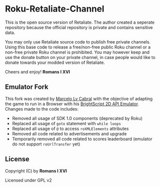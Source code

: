 # Roku-Retaliate-Channel

This is the open source version of Retaliate. The author created a seperate repository because the official repository is private and contains sensitive data.

You may only use Retaliate source code to publish free private channels. Using this base code to release a free/non-free public Roku channel or a non-free private Roku channel is prohibited. You may however keep and use the donate button on your private channel, in case people would like to donate towards your modded version of Retaliate. 

Cheers and enjoy!
**Romans I XVI**

## Emulator Fork
This fork was created by [Marcelo Lv Cabral](https://github.com/lvcabral/) with the objective of adapting the game to run in a Browser with his [BrightScript 2D API Emulator](https://github.com/lvcabral/brs-emu).
Changes made to the code includes:
* Removed all usage of SDK 1.0 components (deprecated by Roku)
* Replaced all usage of `goto` statement with `while loops`
* Replaced all usage of `@` to access `roXMLElements` attributes
* Removed all code related to advertisements and upgrade
* Temporarily removed all code related to scores leaderboard (emulator do not support `roUrlTransfer` yet)

## License

Copyright (C) by **Romans I XVI**

Licensed under GPL v2
